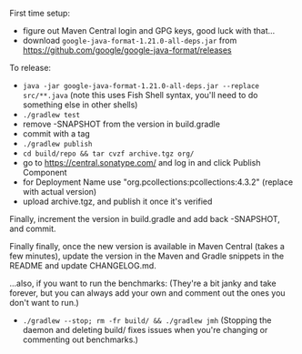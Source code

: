 First time setup:

- figure out Maven Central login and GPG keys, good luck with that...
- download `google-java-format-1.21.0-all-deps.jar` from https://github.com/google/google-java-format/releases

To release:

- `java -jar google-java-format-1.21.0-all-deps.jar --replace src/**.java` (note this uses Fish Shell syntax, you'll need to do something else in other shells)
- `./gradlew test`
- remove -SNAPSHOT from the version in build.gradle
- commit with a tag
- `./gradlew publish`
- `cd build/repo && tar cvzf archive.tgz org/`
- go to https://central.sonatype.com/ and log in and click Publish Component
- for Deployment Name use "org.pcollections:pcollections:4.3.2" (replace with actual version)
- upload archive.tgz, and publish it once it's verified

Finally, increment the version in build.gradle and add back -SNAPSHOT, and commit.

Finally finally, once the new version is available in Maven Central (takes a few minutes), update the version in the Maven and Gradle snippets in the README and update CHANGELOG.md.

…also, if you want to run the benchmarks:
(They're a bit janky and take forever, but you can always add your own and comment out the ones you don't want to run.)

- `./gradlew --stop; rm -fr build/ && ./gradlew jmh`
  (Stopping the daemon and deleting build/ fixes issues when you're changing or commenting out benchmarks.)
